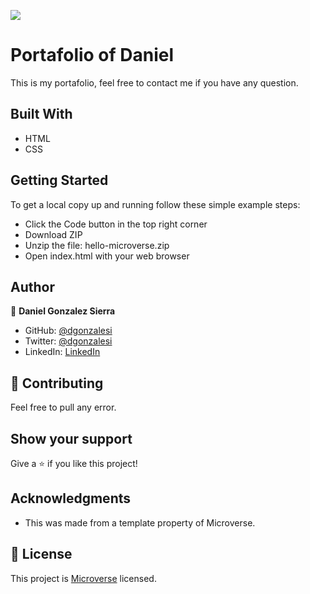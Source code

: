 ![](https://img.shields.io/badge/Microverse-blueviolet)

# Portafolio of Daniel

This is my portafolio, feel free to contact me if you have any question.

## Built With

- HTML
- CSS

## Getting Started

To get a local copy up and running follow these simple example steps:
- Click the Code button in the top right corner
- Download ZIP
- Unzip the file: hello-microverse.zip
- Open index.html with your web browser

## Author

👤 **Daniel Gonzalez Sierra**

- GitHub: [@dgonzalesi](https://github.com/dgonzalesi)
- Twitter: [@dgonzalesi](https://twitter.com/dgonzalesi)
- LinkedIn: [LinkedIn](https://www.linkedin.com/in/daniel-g-sierra-60472719/)


## 🤝 Contributing

Feel free to pull any error.

## Show your support

Give a ⭐️ if you like this project!

## Acknowledgments

- This was made from a template property of Microverse.

## 📝 License

This project is [Microverse](https://www.microverse.org/) licensed.
